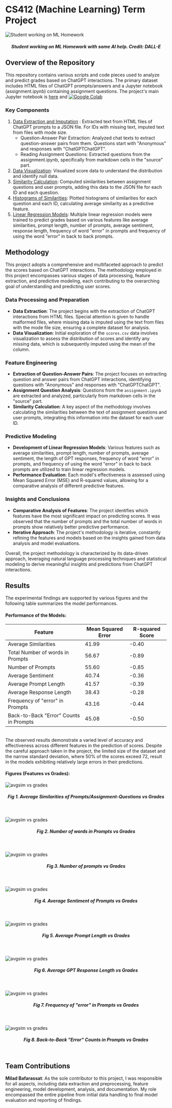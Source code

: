 # CS412 (Machine Learning) Term Project

![Student working on ML Homework](https://github.com/Miladbaf/CS412_Term_Project/blob/main/Project-Notebooks/DALL%C2%B7E%202024-01-17.png?raw=true)
##### <p align="center">Student working on ML Homework with some AI help. Credit: DALL-E</p>


## Overview of the Repository

This repository contains various scripts and code pieces used to analyze and predict grades based on ChatGPT interactions. The primary dataset includes HTML files of ChatGPT prompts/answers and a Jupyter notebook (assignment.ipynb) containing assignment questions. The project's main Jupyter notebook is [here](Project-Notebooks/Main_Project_Notboook.ipynb) and [![Google Colab](https://colab.research.google.com/assets/colab-badge.svg)](https://colab.research.google.com/drive/1DLr98rnqzgORzFtDEM4QTKVzRmVhtSPi?usp=sharing)

### Key Components

1. [Data Extraction and Imputation](Project-Notebooks/Sub-Notebooks/Data-Extraction-and-Imputation.ipynb)
: Extracted text from HTML files of ChatGPT prompts to a JSON file. For IDs with missing text, imputed text from files with mode size.
   + Question-Answer Pair Extraction: Analyzed chat texts to extract question-answer pairs from them. Questions start with "Anonymous" and responses with "ChatGPTChatGPT".
   + Reading Assignment Questions: Extracted questions from the assignment.ipynb, specifically from markdown cells in the "source" part.  
2. [Data Visualization](Project-Notebooks/Sub-Notebooks/Data-Visualization.ipynb): Visualized score data to understand the distribution and identify null data.  
3. [Similarity Calculation](Project-Notebooks/Sub-Notebooks/Similarity-Calculation.ipynb): Computed similarities between assignment questions and user prompts, adding this data to the JSON file for each ID and each question.  
4. [Histograms of Similarities](Project-Notebooks/Sub-Notebooks/Histograms-of-Similarities.ipynb): Plotted histograms of similarities for each question and each ID, calculating average similarity as a predictive feature.  
5. [Linear Regression Models](Project-Notebooks/Sub-Notebooks/Linear-Regression-Models.ipynb): Multiple linear regression models were trained to predict grades based on various features like average similarities, prompt length, number of prompts, average sentiment, response length, frequency of word "error" in prompts and frequency of using the word "error" in back to back prompts.


## **Methodology**

This project adopts a comprehensive and multifaceted approach to predict the scores based on ChatGPT interactions. The methodology employed in this project encompasses various stages of data processing, feature extraction, and predictive modeling, each contributing to the overarching goal of understanding and predicting user scores.

### Data Processing and Preparation
- **Data Extraction**: The project begins with the extraction of ChatGPT interactions from HTML files. Special attention is given to handle malformed files, where missing data is imputed using the text from files with the mode file size, ensuring a complete dataset for analysis.
- **Data Visualization**: Initial exploration of the `scores.csv` data involves visualization to assess the distribution of scores and identify any missing data, which is subsequently imputed using the mean of the column.

### Feature Engineering
- **Extraction of Question-Answer Pairs**: The project focuses on extracting question and answer pairs from ChatGPT interactions, identifying questions with "Anonymous" and responses with "ChatGPTChatGPT".
- **Assignment Question Analysis**: Questions from the `assignment.ipynb` are extracted and analyzed, particularly from markdown cells in the "source" part.
- **Similarity Calculation**: A key aspect of the methodology involves calculating the similarities between the text of assignment questions and user prompts, integrating this information into the dataset for each user ID.

### Predictive Modeling
- **Development of Linear Regression Models**: Various features such as average similarities, prompt length, number of prompts, average sentiment, the length of GPT responses, frequency of word "error" in prompts, and frequency of using the word "error" in back to back prompts are utilized to train linear regression models.
- **Performance Evaluation**: Each model's effectiveness is assessed using Mean Squared Error (MSE) and R-squared values, allowing for a comparative analysis of different predictive features.

### Insights and Conclusions
- **Comparative Analysis of Features**: The project identifies which features have the most significant impact on predicting scores. It was observed that the number of prompts and the total number of words in prompts show relatively better predictive performance.
- **Iterative Approach**: The project's methodology is iterative, constantly refining the features and models based on the insights gained from data analysis and model evaluations.

Overall, the project methodology is characterized by its data-driven approach, leveraging natural language processing techniques and statistical modeling to derive meaningful insights and predictions from ChatGPT interactions.

## Results

The experimental findings are supported by various figures and the following table summarizes the model performances. 

#### Performance of the Models:


| Feature                            | Mean Squared Error | R-squared Score |
|-----------------------------------------|--------------------|-----------------|
| Average Similarities                    | 41.99              | -0.40           |
| Total Number of words in Prompts        | 56.67              | -0.89           |
| Number of Prompts                       | 55.60              | -0.85           |
| Average Sentiment                       | 40.74              | -0.36           |
| Average Prompt Length                   | 41.57              | -0.39           |
| Average Response Length                 | 38.43              | -0.28           |
| Frequency of "error" in Prompts         | 43.16              | -0.44           |
| Back-to-Back "Error" Counts in Prompts  | 45.08              | -0.50           |

<br />
The observed results demonstrate a varied level of accuracy and effectiveness across different features in the prediction of scores. Despite the careful approach taken in the project, the limited size of the dataset and the narrow standard deviation, where 50% of the scores exceed 72, result in the models exhibiting relatively large errors in their predictions.

#### Figures (Features vs Grades):

![avgsim vs grades](https://github.com/Miladbaf/CS412_Term_Project/blob/main/Project-Notebooks/avgsim.png?raw=true)
##### <p align="center">Fig 1. Average Similarities of Prompts/Assignment-Questions vs Grades</p><br />

![avgsim vs grades](https://github.com/Miladbaf/CS412_Term_Project/blob/main/Project-Notebooks/promptnumofwords.png?raw=true)
##### <p align="center">Fig 2. Number of words in Prompts vs Grades</p><br />

![avgsim vs grades](https://github.com/Miladbaf/CS412_Term_Project/blob/main/Project-Notebooks/numofprompts.png?raw=true)
##### <p align="center">Fig 3. Number of prompts vs Grades</p><br />

![avgsim vs grades](https://github.com/Miladbaf/CS412_Term_Project/blob/main/Project-Notebooks/avgsentiment.png?raw=true)
##### <p align="center">Fig 4. Average Sentiment of Prompts vs Grades</p><br />

![avgsim vs grades](https://github.com/Miladbaf/CS412_Term_Project/blob/main/Project-Notebooks/avglengthprompts.png?raw=true)
##### <p align="center">Fig 5. Average Prompt Length vs Grades</p><br />

![avgsim vs grades](https://github.com/Miladbaf/CS412_Term_Project/blob/main/Project-Notebooks/avglengthresponses.png?raw=true)  
##### <p align="center">Fig 6. Average GPT Response Length vs Grades</p><br />

![avgsim vs grades](https://github.com/Miladbaf/CS412_Term_Project/blob/main/Project-Notebooks/errors.png?raw=true)  
##### <p align="center">Fig 7. Frequency of "error" in Prompts vs Grades</p><br />

![avgsim vs grades](https://github.com/Miladbaf/CS412_Term_Project/blob/main/Project-Notebooks/backtoback-errors.png?raw=true)  
##### <p align="center">Fig 8. Back-to-Back "Error" Counts in Prompts vs Grades</p><br />

## Team Contributions

**Milad Bafarassat**: As the sole contributor to this project, I was responsible for all aspects, including data extraction and preprocessing, feature engineering, model development, analysis, and documentation. My role encompassed the entire pipeline from initial data handling to final model evaluation and reporting of findings.

